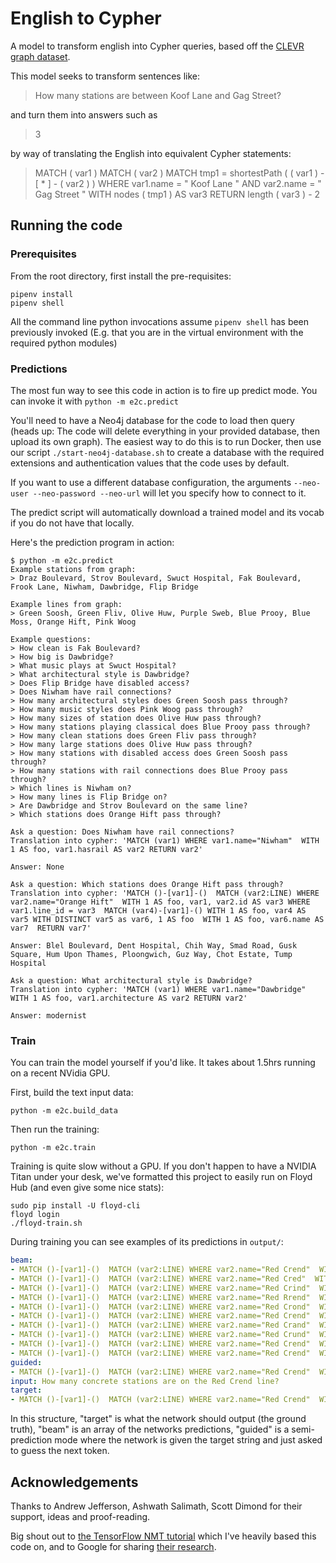 # English to Cypher

A model to transform english into Cypher queries, based off the [CLEVR graph dataset](https://github.com/Octavian-ai/clevr-graph).

This model seeks to transform sentences like:

> How many stations are between Koof Lane and Gag Street?

and turn them into answers such as 

> 3

by way of translating the English into equivalent Cypher statements:

> MATCH ( var1 ) MATCH ( var2 ) MATCH tmp1 = shortestPath ( ( var1 ) - [ * ] - ( var2 ) ) WHERE var1.name = " Koof Lane " AND var2.name = " Gag Street " WITH nodes ( tmp1 ) AS var3 RETURN length ( var3 ) - 2


## Running the code

### Prerequisites

From the root directory, first install the pre-requisites:
```shell
pipenv install
pipenv shell
```

All the command line python invocations assume `pipenv shell` has been previously invoked (E.g. that you are in the virtual environment with the required python modules)


### Predictions

The most fun way to see this code in action is to fire up predict mode. You can invoke it with `python -m e2c.predict`

You'll need to have a Neo4j database for the code to load then query (heads up: The code will delete everything in your provided database, then upload its own graph). The easiest way to do this is to run Docker, then use our script `./start-neo4j-database.sh` to create a database with the required extensions and authentication values that the code uses by default.

If you want to use a different database configuration, the arguments `--neo-user --neo-password --neo-url` will let you specify how to connect to it.

The predict script will automatically download a trained model and its vocab if you do not have that locally.

Here's the prediction program in action:

```shell
$ python -m e2c.predict
Example stations from graph:
> Draz Boulevard, Strov Boulevard, Swuct Hospital, Fak Boulevard, Frook Lane, Niwham, Dawbridge, Flip Bridge

Example lines from graph:
> Green Soosh, Green Fliv, Olive Huw, Purple Sweb, Blue Prooy, Blue Moss, Orange Hift, Pink Woog

Example questions:
> How clean is Fak Boulevard?
> How big is Dawbridge?
> What music plays at Swuct Hospital?
> What architectural style is Dawbridge?
> Does Flip Bridge have disabled access?
> Does Niwham have rail connections?
> How many architectural styles does Green Soosh pass through?
> How many music styles does Pink Woog pass through?
> How many sizes of station does Olive Huw pass through?
> How many stations playing classical does Blue Prooy pass through?
> How many clean stations does Green Fliv pass through?
> How many large stations does Olive Huw pass through?
> How many stations with disabled access does Green Soosh pass through?
> How many stations with rail connections does Blue Prooy pass through?
> Which lines is Niwham on?
> How many lines is Flip Bridge on?
> Are Dawbridge and Strov Boulevard on the same line?
> Which stations does Orange Hift pass through?

Ask a question: Does Niwham have rail connections?
Translation into cypher: 'MATCH (var1) WHERE var1.name="Niwham"  WITH 1 AS foo, var1.hasrail AS var2 RETURN var2'

Answer: None

Ask a question: Which stations does Orange Hift pass through?
Translation into cypher: 'MATCH ()-[var1]-()  MATCH (var2:LINE) WHERE var2.name="Orange Hift"  WITH 1 AS foo, var1, var2.id AS var3 WHERE var1.line_id = var3  MATCH (var4)-[var1]-() WITH 1 AS foo, var4 AS var5 WITH DISTINCT var5 as var6, 1 AS foo  WITH 1 AS foo, var6.name AS var7  RETURN var7'

Answer: Blel Boulevard, Dent Hospital, Chih Way, Smad Road, Gusk Square, Hum Upon Thames, Ploongwich, Guz Way, Chot Estate, Tump Hospital

Ask a question: What architectural style is Dawbridge?
Translation into cypher: 'MATCH (var1) WHERE var1.name="Dawbridge"  WITH 1 AS foo, var1.architecture AS var2 RETURN var2'

Answer: modernist
```



### Train

You can train the model yourself if you'd like. It takes about 1.5hrs running on a recent NVidia GPU.

First, build the text input data:
```shell
python -m e2c.build_data
```
Then run the training:
```shell
python -m e2c.train
```

Training is quite slow without a GPU. If you don't happen to have a NVIDIA Titan under your desk, we've formatted this project to easily run on Floyd Hub (and even give some nice stats):

```shell
sudo pip install -U floyd-cli
floyd login
./floyd-train.sh
```

During training you can see examples of its predictions in `output/`:

```yaml
beam:
- MATCH ()-[var1]-()  MATCH (var2:LINE) WHERE var2.name="Red Crend"  WITH 1 AS foo, var1, var2.id AS var3 WHERE var1.line_id = var3  MATCH (var4)-[var1]-() WHERE var4.architecture = "concrete"  WITH 1 AS foo, var4 AS var5 WITH DISTINCT var5 as var6, 1 AS foo  RETURN length(collect(var6))
- MATCH ()-[var1]-()  MATCH (var2:LINE) WHERE var2.name="Red Cred"  WITH 1 AS foo, var1, var2.id AS var3 WHERE var1.line_id = var3  MATCH (var4)-[var1]-() WHERE var4.architecture = "concrete"  WITH 1 AS foo, var4 AS var5 WITH DISTINCT var5 as var6, 1 AS foo  RETURN length(collect(var6))
- MATCH ()-[var1]-()  MATCH (var2:LINE) WHERE var2.name="Red Crind"  WITH 1 AS foo, var1, var2.id AS var3 WHERE var1.line_id = var3  MATCH (var4)-[var1]-() WHERE var4.architecture = "concrete"  WITH 1 AS foo, var4 AS var5 WITH DISTINCT var5 as var6, 1 AS foo  RETURN length(collect(var6))
- MATCH ()-[var1]-()  MATCH (var2:LINE) WHERE var2.name="Red Rrend"  WITH 1 AS foo, var1, var2.id AS var3 WHERE var1.line_id = var3  MATCH (var4)-[var1]-() WHERE var4.architecture = "concrete"  WITH 1 AS foo, var4 AS var5 WITH DISTINCT var5 as var6, 1 AS foo  RETURN length(collect(var6))
- MATCH ()-[var1]-()  MATCH (var2:LINE) WHERE var2.name="Red Crond"  WITH 1 AS foo, var1, var2.id AS var3 WHERE var1.line_id = var3  MATCH (var4)-[var1]-() WHERE var4.architecture = "concrete"  WITH 1 AS foo, var4 AS var5 WITH DISTINCT var5 as var6, 1 AS foo  RETURN length(collect(var6))
- MATCH ()-[var1]-()  MATCH (var2:LINE) WHERE var2.name="Red Crend"  WITH 1 AS foo, var1, var2.id AS var3 WHERE var1.line_id = var3  MATCH (var4)-[var1]-() WHERE var4.architecture = "conerete"  WITH 1 AS foo, var4 AS var5 WITH DISTINCT var5 as var6, 1 AS foo  RETURN length(collect(var6))
- MATCH ()-[var1]-()  MATCH (var2:LINE) WHERE var2.name="Red Crand"  WITH 1 AS foo, var1, var2.id AS var3 WHERE var1.line_id = var3  MATCH (var4)-[var1]-() WHERE var4.architecture = "concrete"  WITH 1 AS foo, var4 AS var5 WITH DISTINCT var5 as var6, 1 AS foo  RETURN length(collect(var6))
- MATCH ()-[var1]-()  MATCH (var2:LINE) WHERE var2.name="Red Crund"  WITH 1 AS foo, var1, var2.id AS var3 WHERE var1.line_id = var3  MATCH (var4)-[var1]-() WHERE var4.architecture = "concrete"  WITH 1 AS foo, var4 AS var5 WITH DISTINCT var5 as var6, 1 AS foo  RETURN length(collect(var6))
- MATCH ()-[var1]-()  MATCH (var2:LINE) WHERE var2.name="Red Crend"  WITH 1 AS foo, var1, var2.id AS var3 WHERE var1.line_id = var3  MATCH (var4)-[var1]-() WHERE var4.architecture = "crnece"  WITH 1 AS foo, var4 AS var5 WITH DISTINCT var5 as var6, 1 AS foo  RETURN length(collect(var6))
- MATCH ()-[var1]-()  MATCH (var2:LINE) WHERE var2.name="Red Crend"  WITH 1 AS foo, var1, var2.id AS var3 WHERE var1.line_id = var3  MATCH (var4)-[var1]-() WHERE var4.architecture = "concrete"  WITH 1 AS foo, var4 AS var5 WITH DISTINCT var5 as var6, 1 AS foo  RETURN length(collect(var6) WHERE var6ocollectc]e() WHERE var6.architecture = "concrete"  WITH 1
guided:
- MATCH ()-[var1]-()  MATCH (var2:LINE) WHERE var2.name="Red Crend"  WITH 1 AS foo, var1, var2.id AS var3 WHERE var1.line_id = var3  MATCH (var4)-[var1]-() WHERE var4.architecture = "concrete"  WITH 1 AS foo, var4 AS var5 WITH DISTINCT var5 as var6, 1 AS foo  RETURN length(collect(var6))
input: How many concrete stations are on the Red Crend line?
target:
- MATCH ()-[var1]-()  MATCH (var2:LINE) WHERE var2.name="Red Crend"  WITH 1 AS foo, var1, var2.id AS var3 WHERE var1.line_id = var3  MATCH (var4)-[var1]-() WHERE var4.architecture = "concrete"  WITH 1 AS foo, var4 AS var5 WITH DISTINCT var5 as var6, 1 AS foo  RETURN length(collect(var6))
```

In this structure, "target" is what the network should output (the ground truth), "beam" is an array of the networks predictions, "guided" is a semi-prediction mode where the network is given the target string and just asked to guess the next token.





## Acknowledgements

Thanks to Andrew Jefferson, Ashwath Salimath, Scott Dimond for their support, ideas and proof-reading.

Big shout out to [the TensorFlow NMT tutorial](https://github.com/tensorflow/nmt) which I've heavily based this code on, and to Google for sharing [their research](https://ai.google/research/pubs/pub45610).

